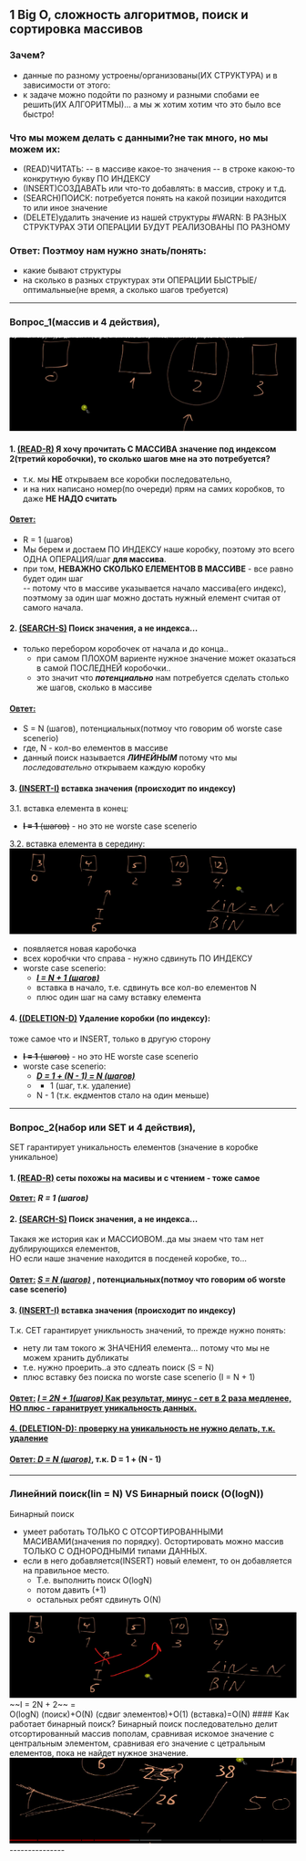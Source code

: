 ## 1 Big O, сложность алгоритмов, поиск и сортировка массивов

### Зачем?
- данные по разному устроены/организованы(ИХ СТРУКТУРА) и в зависимости от этого:
- к задаче можно подойти по разному и разными спобами ее решить(ИХ АЛГОРИТМЫ)... а мы ж хотим хотим что это было все быстро!

### Что мы можем делать с данными?не так много, но мы можем их:
- (READ)ЧИТАТЬ:
-- в массиве какое-то значения
-- в строке какою-то конкрутную букву ПО ИНДЕКСУ
- (INSERT)СОЗДАВАТЬ или что-то добавлять: в массив,  строку и т.д.
- (SEARCH)ПОИСК: потребуется понять на какой позиции находится то или иное значение
- (DELETE)удалить значение из нашей структуры
#WARN: В РАЗНЫХ СТРУКТУРАХ ЭТИ ОПЕРАЦИИ БУДУТ РЕАЛИЗОВАНЫ ПО РАЗНОМУ

### Ответ: Поэтмоу нам нужно знать/понять:
- какие бывают  структуры
- на сколько в разных структурах эти ОПЕРАЦИИ БЫСТРЫЕ/оптимальные(не время, а сколько шагов требуется)

---
### Вопрос_1(массив и 4 действия),
![imgs/img.png](imgs/img.png)
#### 1. <u>(READ-R)</u> Я хочу прочитать **С МАССИВА** значение под индексом 2(третий коробочки), то сколько шагов мне на это потребуется?  
- т.к. мы **НЕ** открываем все коробки последовательно, 
- и на них написано номер(по очереди) прям на самих коробков, то даже **НЕ НАДО считать**    
#### <u>**Овтет:**</u> 
- R = 1 (шагов)
- Мы берем и достаем ПО ИНДЕКСУ наше коробку, поэтому это всего ОДНА ОПЕРАЦИЯ/шаг **для массива**.
- при том, **НЕВАЖНО СКОЛЬКО ЕЛЕМЕНТОВ В МАССИВЕ** - все равно будет один шаг  
-- потому что в массиве указывается начало массива(его индекс), поэтмому за один шаг можно достать нужный елемент считая от  самого начала.
#### 2. <u>(SEARCH-S)</u>  Поиск значения, а не индекса... 
- только перебором коробочек от начала и до конца..
  - при самом ПЛОХОМ вариенте нужное значение может оказаться в самой ПОСЛЕДНЕЙ коробочки..
  - это значит что ***потенциально*** нам потребуется сделать столько же шагов, сколько в массиве
#### <u>**Овтет:**</u> 
- S = N (шагов), потенциальных(потмоу что говорим об worste case scenerio)
- где, N - кол-во елементов в массиве
- данный поиск называется ***ЛИНЕЙНЫМ*** потому что мы *последовательно* открываем каждую коробку
#### 3. <u>(INSERT-I)</u>   вставка значения (происходит по индексу)
3.1. вставка елемента в конец:
- ~~**I = 1** (шагов)~~  - но это не worste case scenerio

3.2. вставка елемента в середину:  
<img src="imgs/img_1.png" width="700" height="150">
- появляется новая каробочка
- всех коробчки что справа - нужно сдвинуть ПО ИНДЕКСУ
- worste case scenerio: 
  - <u>***I = N + 1 (шагов)***</u>
  - вставка в начало, т.е. сдвинуть все кол-во елементов N
  - плюс один шаг на саму вставку елемента
#### 4. <u>((DELETION-D)</u>  Удаление коробки  (по индексу):
тоже самое что и INSERT, только в другую сторону
- ~~**I = 1** (шагов)~~  - но это НЕ worste case scenerio
- worste case scenerio:
  - <u>***D = 1 + (N - 1) = N (шагов)***</u>
  - + 1 (шаг, т.к. удаление)
  - N - 1 (т.к. екдментов стало на один меньше)
---------
### Вопрос_2(набор или SET и 4 действия),  
SET гарантирует уникальность елементов (значение в коробке уникальное)
#### 1. <u>(READ-R)</u> сеты похожы на масивы и с чтением - тоже самое
<u>**Овтет:**</u>  ***R = 1 (шагов)***
#### 2. <u>(SEARCH-S)</u>  Поиск значения, а не индекса... 
Такакя же история как и МАССИОВОМ..да мы знаем что там нет дублирующихся елементов,  
НО если наше значение находится в посденей коробке, то...
#### <u>**Овтет:**</u>   <u>***S = N (шагов)***</u>  , потенциальных(потмоу что говорим об worste case scenerio)
#### 3. <u>(INSERT-I)</u>   вставка значения (происходит по индексу)
Т.к. СЕТ гарантирует уникльность значений, то прежде нужно понять:
- нету ли там токого ж ЗНАЧЕНИЯ елемента... потому что мы не можем хранить дубликаты
- т.е. нужно проерить..а это сдлеать поиск (S = N)
- плюс вставку без поиска по worste case scenerio (I = N + 1)
#### <u>**Овтет:**</u>   <u>***I = 2N + 1(шагов)*** Как результат, минус - сет в 2 раза медленее, НО плюс - гаранитрует уникальность данных.
#### 4. <u>(DELETION-D)</u>: проверку на уникальность не нужно делать, т.к. удаление
#### <u>**Овтет:**</u>   ***D = N (шагов)***</u>, т.к. D = 1 + (N - 1)

----
### Линейний поиск(lin = N) VS Бинарный поиск (O(logN))
 Бинарный поиск 
- умеет работать ТОЛЬКО С ОТСОРТИРОВАННЫМИ МАСИВАМИ(значения по порядку). Остортировать можно массив ТОЛЬКО С ОДНОРОДНЫМИ типами ДАННЫХ. 
- если в него добавляется(INSERT) новый елемент, то он  добавляется на правильное место.  
  - Т.е. выполнить поиск  O(logN)
  - потом давить (+1)
  - остальных ребят сдвинуть O(N)
<img src="imgs/img_2.png" width="700" height="150">
~~I = 2N + 2~~ = O(logN) (поиск)+O(N) (сдвиг элементов)+O(1) (вставка)=O(N)
#### Kак работает бинарный поиск?
Бинарный поиск последовательно делит отсортированный массив пополам, сравнивая искомое значение с центральным элементом, сравнивая его значение с цетральным елементов, пока не найдет нужное значение.
<img src="imgs/img_3.png" width="700" height="150">
---------------






